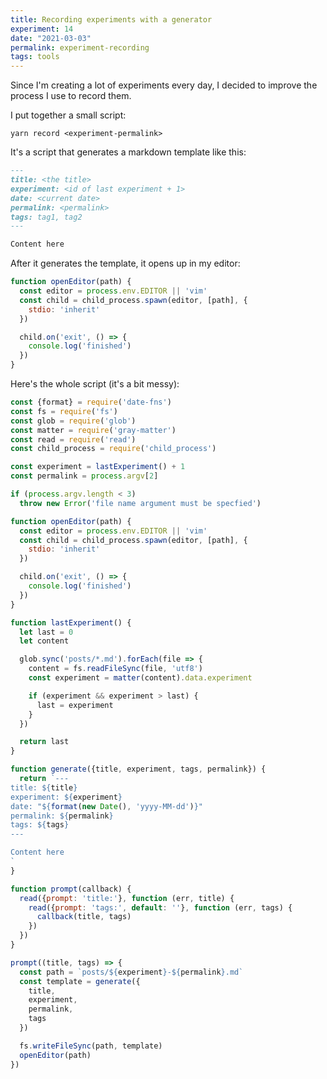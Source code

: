 ```yaml
---
title: Recording experiments with a generator
experiment: 14
date: "2021-03-03"
permalink: experiment-recording
tags: tools
---
```


Since I'm creating a lot of experiments every day, I decided to improve the process I use to record them.

I put together a small script:

```
yarn record <experiment-permalink>
```

It's a script that generates a markdown template like this:

```markdown
---
title: <the title>
experiment: <id of last experiment + 1> 
date: <current date>
permalink: <permalink>
tags: tag1, tag2
---

Content here
```

After it generates the template, it opens up in my editor:

```javascript
function openEditor(path) {
  const editor = process.env.EDITOR || 'vim'
  const child = child_process.spawn(editor, [path], {
    stdio: 'inherit'
  })

  child.on('exit', () => {
    console.log('finished')
  })
}
```

Here's the whole script (it's a bit messy):

```javascript
const {format} = require('date-fns')
const fs = require('fs')
const glob = require('glob')
const matter = require('gray-matter')
const read = require('read')
const child_process = require('child_process')

const experiment = lastExperiment() + 1
const permalink = process.argv[2]

if (process.argv.length < 3)
  throw new Error('file name argument must be specfied')

function openEditor(path) {
  const editor = process.env.EDITOR || 'vim'
  const child = child_process.spawn(editor, [path], {
    stdio: 'inherit'
  })

  child.on('exit', () => {
    console.log('finished')
  })
}

function lastExperiment() {
  let last = 0
  let content

  glob.sync('posts/*.md').forEach(file => {
    content = fs.readFileSync(file, 'utf8')
    const experiment = matter(content).data.experiment

    if (experiment && experiment > last) {
      last = experiment
    }
  })

  return last
}

function generate({title, experiment, tags, permalink}) {
  return `---
title: ${title}
experiment: ${experiment}
date: "${format(new Date(), 'yyyy-MM-dd')}"
permalink: ${permalink}
tags: ${tags}
---

Content here
`
}

function prompt(callback) {
  read({prompt: 'title:'}, function (err, title) {
    read({prompt: 'tags:', default: ''}, function (err, tags) {
      callback(title, tags)
    })
  })
}

prompt((title, tags) => {
  const path = `posts/${experiment}-${permalink}.md`
  const template = generate({
    title,
    experiment,
    permalink,
    tags
  })

  fs.writeFileSync(path, template)
  openEditor(path)
})

```
